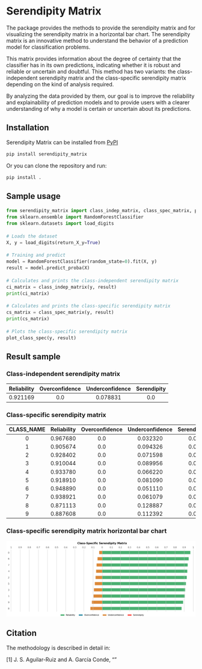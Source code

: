 # Serendipity Matrix 

The package provides the methods to provide the serendipity matrix and for visualizing the serendipity matrix in a horizontal bar chart. The serendipity matrix is an innovative method to understand the behavior of a prediction model for classification problems. 

This matrix provides information about the degree of certainty that the classifier has in its own predictions, indicating whether it is robust and reliable or uncertain and doubtful. This method has two variants: the class-independent serendipity
matrix and the class-specific serendipity matrix depending on the kind of analysis required. 

By analyzing the data provided by them, our goal is to improve the reliability and explainability of prediction models and to provide users with a clearer understanding of why a model is certain or uncertain about its predictions.

## Installation

Serendipity Matrix can be installed from [PyPI](https://pypi.org/project/serendipity_matrix/)

```bash
pip install serendipity_matrix
```

Or you can clone the repository and run:

```bash
pip install .
```

## Sample usage

```python
from serendipity_matrix import class_indep_matrix, class_spec_matrix, plot_class_spec
from sklearn.ensemble import RandomForestClassifier
from sklearn.datasets import load_digits

# Loads the dataset
X, y = load_digits(return_X_y=True)

# Training and predict
model = RandomForestClassifier(random_state=0).fit(X, y)
result = model.predict_proba(X)

# Calculates and prints the class-independent serendipity matrix
ci_matrix = class_indep_matrix(y, result)
print(ci_matrix)

# Calculates and prints the class-specific serendipity matrix
cs_matrix = class_spec_matrix(y, result)
print(cs_matrix)

# Plots the class-specific serendipity matrix
plot_class_spec(y, result)
```

## Result sample

### Class-independent serendipity matrix

|Reliability|Overconfidence|Underconfidence|Serendipity|
|:---------:|:------------:|:-------------:|:---------:|
| 0.921169  |      0.0     |    0.078831   |     0.0   |

### Class-specific serendipity matrix

|CLASS_NAME|Reliability|Overconfidence|Underconfidence|Serendipity|
|:--------:|:---------:|:------------:|:-------------:|:---------:|
|    0     |  0.967680 |     0.0      |    0.032320   |     0.0   |
|    1     |  0.905674 |     0.0      |    0.094326   |     0.0   |
|    2     |  0.928402 |     0.0      |    0.071598   |     0.0   |
|    3     |  0.910044 |     0.0      |    0.089956   |     0.0   |
|    4     |  0.933780 |     0.0      |    0.066220   |     0.0   |
|    5     |  0.918910 |     0.0      |    0.081090   |     0.0   |
|    6     |  0.948890 |     0.0      |    0.051110   |     0.0   |
|    7     |  0.938921 |     0.0      |    0.061079   |     0.0   |
|    8     |  0.871113 |     0.0      |    0.128887   |     0.0   |
|    9     |  0.887608 |     0.0      |    0.112392   |     0.0   |

### Class-specific serendipity matrix horizontal bar chart

![Class-specific serendipity matrix](Resources/Example_class-specific_serendipity_matrix_for_digits_dataset.png)


## Citation

The methodology is described in detail in:

[1] J. S. Aguilar-Ruiz and A. García Conde, “”<!-- , Scientific Reports, 14:10759, 2024, doi: 10.1038/s41598-024-61365-z. Also, the mathematical background of the multiclass classification performance can be found in: in IEEE Access.-->